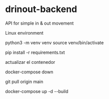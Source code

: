 # drinout-backend
API for simple in &amp; out movement 


Linux environment

python3 -m venv venv
source venv/bin/activate

pip install -r requirements.txt



actualizar el contenedor

docker-compose down

git pull origin main


docker-compose up -d --build
